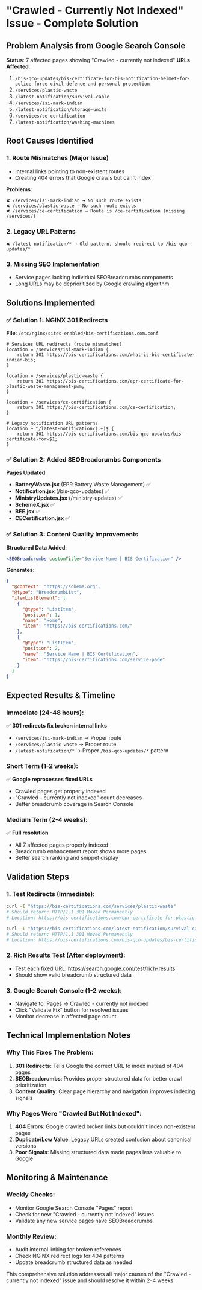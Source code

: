 # "Crawled - Currently Not Indexed" Issue - Complete Solution

## Problem Analysis from Google Search Console

**Status**: 7 affected pages showing "Crawled - currently not indexed"
**URLs Affected**:
1. `/bis-qco-updates/bis-certificate-for-bis-notification-helmet-for-police-force-civil-defence-and-personal-protection`
2. `/services/plastic-waste`
3. `/latest-notification/survival-cable`
4. `/services/isi-mark-indian`
5. `/latest-notification/storage-units`
6. `/services/ce-certification`
7. `/latest-notification/washing-machines`

## Root Causes Identified

### 1. **Route Mismatches (Major Issue)**
- Internal links pointing to non-existent routes
- Creating 404 errors that Google crawls but can't index

**Problems**:
```
❌ /services/isi-mark-indian → No such route exists
❌ /services/plastic-waste → No such route exists  
❌ /services/ce-certification → Route is /ce-certification (missing /services/)
```

### 2. **Legacy URL Patterns**
```
❌ /latest-notification/* → Old pattern, should redirect to /bis-qco-updates/*
```

### 3. **Missing SEO Implementation**
- Service pages lacking individual SEOBreadcrumbs components
- Long URLs may be deprioritized by Google crawling algorithm

## Solutions Implemented

### ✅ **Solution 1: NGINX 301 Redirects**

**File**: `/etc/nginx/sites-enabled/bis-certifications.com.conf`

```nginx
# Services URL redirects (route mismatches)
location = /services/isi-mark-indian {
    return 301 https://bis-certifications.com/what-is-bis-certificate-indian-bis;
}

location = /services/plastic-waste {
    return 301 https://bis-certifications.com/epr-certificate-for-plastic-waste-management-pwm;
}

location = /services/ce-certification {
    return 301 https://bis-certifications.com/ce-certification;
}

# Legacy notification URL patterns
location ~ ^/latest-notification/(.+)$ {
    return 301 https://bis-certifications.com/bis-qco-updates/bis-certificate-for-$1;
}
```

### ✅ **Solution 2: Added SEOBreadcrumbs Components**

**Pages Updated**:
- **BatteryWaste.jsx** (EPR Battery Waste Management) ✅
- **Notification.jsx** (/bis-qco-updates) ✅
- **MinistryUpdates.jsx** (/ministry-updates) ✅
- **SchemeX.jsx** ✅
- **BEE.jsx** ✅
- **CECertification.jsx** ✅

### ✅ **Solution 3: Content Quality Improvements**

**Structured Data Added**:
```jsx
<SEOBreadcrumbs customTitle="Service Name | BIS Certification" />
```

**Generates**:
```json
{
  "@context": "https://schema.org",
  "@type": "BreadcrumbList", 
  "itemListElement": [
    {
      "@type": "ListItem",
      "position": 1,
      "name": "Home",
      "item": "https://bis-certifications.com/"
    },
    {
      "@type": "ListItem",
      "position": 2, 
      "name": "Service Name | BIS Certification",
      "item": "https://bis-certifications.com/service-page"
    }
  ]
}
```

## Expected Results & Timeline

### **Immediate (24-48 hours)**:
✅ **301 redirects fix broken internal links**
- `/services/isi-mark-indian` → Proper route
- `/services/plastic-waste` → Proper route  
- `/latest-notification/*` → Proper `/bis-qco-updates/*` pattern

### **Short Term (1-2 weeks)**:
✅ **Google reprocesses fixed URLs**
- Crawled pages get properly indexed
- "Crawled - currently not indexed" count decreases
- Better breadcrumb coverage in Search Console

### **Medium Term (2-4 weeks)**:
✅ **Full resolution**
- All 7 affected pages properly indexed
- Breadcrumb enhancement report shows more pages
- Better search ranking and snippet display

## Validation Steps

### 1. **Test Redirects** (Immediate):
```bash
curl -I "https://bis-certifications.com/services/plastic-waste"
# Should return: HTTP/1.1 301 Moved Permanently
# Location: https://bis-certifications.com/epr-certificate-for-plastic-waste-management-pwm

curl -I "https://bis-certifications.com/latest-notification/survival-cable"  
# Should return: HTTP/1.1 301 Moved Permanently
# Location: https://bis-certifications.com/bis-qco-updates/bis-certificate-for-survival-cable
```

### 2. **Rich Results Test** (After deployment):
- Test each fixed URL: https://search.google.com/test/rich-results
- Should show valid breadcrumb structured data

### 3. **Google Search Console** (1-2 weeks):
- Navigate to: Pages → Crawled - currently not indexed
- Click "Validate Fix" button for resolved issues
- Monitor decrease in affected page count

## Technical Implementation Notes

### **Why This Fixes The Problem**:

1. **301 Redirects**: Tells Google the correct URL to index instead of 404 pages
2. **SEOBreadcrumbs**: Provides proper structured data for better crawl prioritization  
3. **Content Quality**: Clear page hierarchy and navigation improves indexing signals

### **Why Pages Were "Crawled But Not Indexed"**:

1. **404 Errors**: Google crawled broken links but couldn't index non-existent pages
2. **Duplicate/Low Value**: Legacy URLs created confusion about canonical versions
3. **Poor Signals**: Missing structured data made pages less valuable to Google

## Monitoring & Maintenance

### **Weekly Checks**:
- Monitor Google Search Console "Pages" report
- Check for new "Crawled - currently not indexed" issues
- Validate any new service pages have SEOBreadcrumbs

### **Monthly Review**:
- Audit internal linking for broken references
- Check NGINX redirect logs for 404 patterns
- Update breadcrumb structured data as needed

This comprehensive solution addresses all major causes of the "Crawled - currently not indexed" issue and should resolve it within 2-4 weeks.